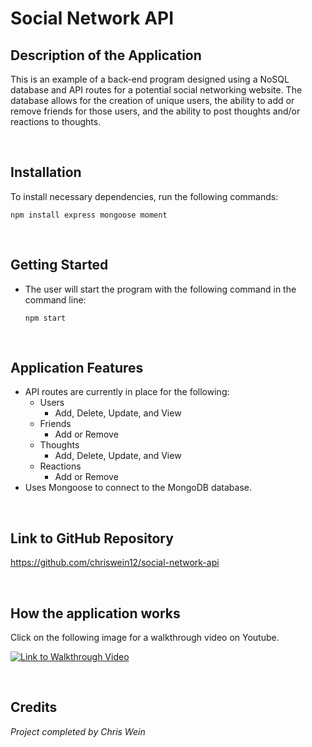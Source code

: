 # Social Network API

## Description of the Application
This is an example of a back-end program designed using a NoSQL database and API routes for a potential social networking website. The database allows for the creation of unique users, the ability to add or remove friends for those users, and the ability to post thoughts and/or reactions to thoughts.

<br/>

## Installation
To install necessary dependencies, run the following commands:

```
npm install express mongoose moment

```
<br/>

## Getting Started
* The user will start the program with the following command in the command line:
    ```
    npm start
    ```

<br/>

## Application Features
* API routes are currently in place for the following:
  - Users
    - Add, Delete, Update, and View
  - Friends
    - Add or Remove
  - Thoughts
    - Add, Delete, Update, and View
  - Reactions
    - Add or Remove
* Uses Mongoose to connect to the MongoDB database.
  
<br/>

## Link to GitHub Repository
https://github.com/chriswein12/social-network-api

<br/>

## How the application works
Click on the following image for a walkthrough video on Youtube.

[![Link to Walkthrough Video](http://img.youtube.com/vi/tVo2t0LPIs8/0.jpg)](https://youtu.be/tVo2t0LPIs8 "Social Network API using MongoDB")

<br/>

## Credits

*Project completed by Chris Wein*